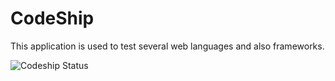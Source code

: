 CodeShip
=================================================
This application is used to test several web languages and also frameworks.

![Codeship Status](https://www.codeship.io/projects/fcd75550-d52d-0131-bcf5-76b58fc60a40/status)

